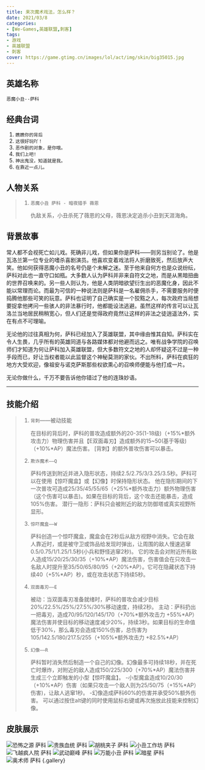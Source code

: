 ```yaml
---
title: 来次魔术戏法，怎么样？
date: 2021/03/8
categories:
- [We-Games,英雄联盟,刺客]
tags:
- 游戏
- 英雄联盟
- 刺客
cover: https://game.gtimg.cn/images/lol/act/img/skin/big35015.jpg
---
```

## 英雄名称

`恶魔小丑--萨科`

## 经典台词

1. `瞧瞧你的背后`
2. `这很好玩吖！`
3. `恶作剧的对象，是你哦。`
4. `我们上吧!`
5. `神出鬼没，知道就是我。`
6. `在靠近一点儿。`
## 人物关系

> 1. `恶魔小丑 萨科 - 暗夜猎手 薇恩`
>
>    仇敌关系，小丑杀死了薇恩的父母，薇恩决定追杀小丑到天涯海角。
>

## 背景故事

常人都不会视死亡如儿戏。死确非儿戏，但如果你是萨科——则另当别论了。他是瓦洛兰第一位专业的嗜杀喜剧演员。他喜欢变着戏法将人折磨致死，然后放声大笑。他如何获得恶魔小丑的名号仍是个未解之迷。至于他来自何方也是众说纷纭，萨科对此也一直守口如瓶。大多数人认为萨科并非来自符文之地，而是从黑暗扭曲的世界召唤来的。另一些人则认为，他是人类阴暗欲望衍生出的恶魔化身，因此不能以常理而论。而最为可信的一种说法则是萨科是一名雇佣杀手，不需要服务时便捣腾他那些可笑的玩意。萨科也证明了自己确实是一个狡黠之人，每次政府当局想要捉拿他拷问一些骇人的非法暴行时，他都能设法逃避。虽然这样的传言可以让瓦洛兰当地居民稍稍宽心，但人们还是觉得政府竟然让这样的非法之徒逍遥法外，实在有点不可理喻。

无论他的过往真相为何，萨科已经加入了英雄联盟，其中缘由惟其自知。萨科实在令人生畏，几乎所有的英雄同道与各路媒体都对他避而远之。唯有战争学院的召唤师们才知道为何让萨科加入英雄联盟，但大多数符文之地的人却怀疑这不过是一种手段而已，好让当权者能以此监督这个神秘莫测的家伙。不出所料，萨科在疯狂的地方大受欢迎，像祖安与诺克萨斯那些权欲熏心的召唤师便能与他打成一片。

无论你做什么，千万不要告诉他你错过了他的连珠妙语。

------

## 技能介绍

> 1. `背刺`——被动技能
>
>    在目标的背后时，萨科的普攻造成额外的20-35(1-18级)（+15%*额外攻击力）物理伤害并且【E双面毒刃】造成额外的15~50(基于等级)（+10%*AP）魔法伤害。 [背刺】的额外普攻伤害可以暴击。
>
> 2. `欺诈魔术——Q`
>
>    萨科传送到附近并进入隐形状态，持续2.5/2.75/3/3.25/3.5秒。萨科可以在使用【惊吓魔盒】或【幻像】时保持隐形状态。 他在隐形期间的下一次普攻可造成25/35/45/55/65（+25%*额外攻击力）额外物理伤害（这个伤害可以暴击)。如果在目标的背后，这个攻击还能暴击，造成105%伤害。 潜行一隐形：萨科只会被附近的敌方防御塔或真实视野所显形。
>
> 3. `惊吓魔盒——W`
>
>    萨科创造一个惊吓魔盒，魔盒会在2秒后从敌方视野中消失。它会在敌人靠近时，或是被守卫或饰品给发现时弹出，让周围的敌人慢速逃窜0.5/0.75/1/1.25/1.5秒(小兵和野怪逃窜2秒)。 它的攻击会对附近所有敌人造成15/20/25/30/35（+10%*AP）魔法伤害，伤害值会在只攻击一名敌人时提升至35/50/65/80/95（+20%*AP）。它可在隐藏状态下持续40（+5%*AP）秒，或在攻击状态下持续5秒。
>    
> 4. `双面毒刃——E`
>
>    被动：当双面毒刃准备就绪时，萨科的普攻会减少目标20%/22.5%/25%/27.5%/30%移动速度，持续2秒。 主动：萨科扔出一把毒刃，造成70/95/120/145/170（+70%*额外攻击力 +55%*AP）魔法伤害并使目标的移动速度减少20%，持续3秒。如果目标的生命值低于30%，那么毒刃会造成150%伤害，总伤害为105/142.5/180/217.5/255（+105%*额外攻击力 +82.5%*AP）
>
> 5. `幻像——R`
>
>    萨科暂时消失然后制造一个自己的幻像。幻像最多可持续18秒，并在死亡时爆炸，对附近的敌人造成150/225/300（+70%*AP）魔法伤害并生成三个立即触发的小型【惊吓魔盒】。 -小型魔盒造成10/20/30（+10%*AP）伤害（如果只攻击一个敌人则为25/50/75（+15%*AP）伤害)，让敌人逃窜1秒。 -幻像造成萨科60%的伤害并承受50%额外伤害。 可以通过按住alt键的同时使用鼠标右键或再次施放此技能来控制幻像。

##  皮肤展示 
![](https://game.gtimg.cn/images/lol/act/img/skin/big35001.jpg "恐怖之源 萨科")
![](https://game.gtimg.cn/images/lol/act/img/skin/big35002.jpg "贵族血统 萨科")
![](https://game.gtimg.cn/images/lol/act/img/skin/big35003.jpg "胡桃夹子 萨科")
![](https://game.gtimg.cn/images/lol/act/img/skin/big35004.jpg "小丑工作坊 萨科")
![](https://game.gtimg.cn/images/lol/act/img/skin/big35005.jpg "飞越疯人院 萨科")
![](https://game.gtimg.cn/images/lol/act/img/skin/big35006.jpg "武动巅峰 萨科")
![](https://game.gtimg.cn/images/lol/act/img/skin/big35007.jpg "万能小丑 萨科")
![](https://game.gtimg.cn/images/lol/act/img/skin/big35008.jpg "暗星 萨科")
![](https://game.gtimg.cn/images/lol/act/img/skin/big35015.jpg "奥术师 萨科")
{.gallery}

